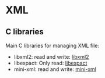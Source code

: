# XML

## C libraries

Main C libraries for managing XML file:

* libxml2: read and write: [libxml2](https://gitlab.gnome.org/GNOME/libxml2/-/wikis/home)  
* libexpact: Only read: [libexpact](https://libexpat.github.io)  
* mini-xml: read and write: [mini-xml](https://www.msweet.org/mxml/)  
